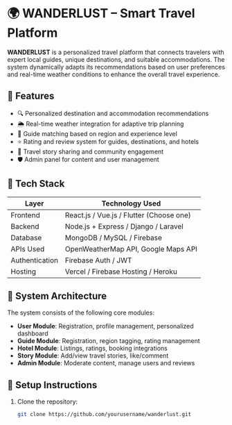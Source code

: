 # 🌍 WANDERLUST – Smart Travel Platform

**WANDERLUST** is a personalized travel platform that connects travelers with expert local guides, unique destinations, and suitable accommodations. The system dynamically adapts its recommendations based on user preferences and real-time weather conditions to enhance the overall travel experience.

## 📌 Features

- 🔍 Personalized destination and accommodation recommendations
- 🌦️ Real-time weather integration for adaptive trip planning
- 🧭 Guide matching based on region and experience level
- ⭐ Rating and review system for guides, destinations, and hotels
- 📖 Travel story sharing and community engagement
- 🛡️ Admin panel for content and user management

## 🚀 Tech Stack

| Layer         | Technology Used                         |
|---------------|------------------------------------------|
| Frontend      | React.js / Vue.js / Flutter (Choose one) |
| Backend       | Node.js + Express / Django / Laravel     |
| Database      | MongoDB / MySQL / Firebase               |
| APIs Used     | OpenWeatherMap API, Google Maps API      |
| Authentication| Firebase Auth / JWT                      |
| Hosting       | Vercel / Firebase Hosting / Heroku       |

## 📐 System Architecture

The system consists of the following core modules:

- **User Module**: Registration, profile management, personalized dashboard
- **Guide Module**: Registration, region tagging, rating management
- **Hotel Module**: Listings, ratings, booking integrations
- **Story Module**: Add/view travel stories, like/comment
- **Admin Module**: Moderate content, manage users and reviews

## 🔧 Setup Instructions

1. Clone the repository:
   ```bash
   git clone https://github.com/yourusername/wanderlust.git
